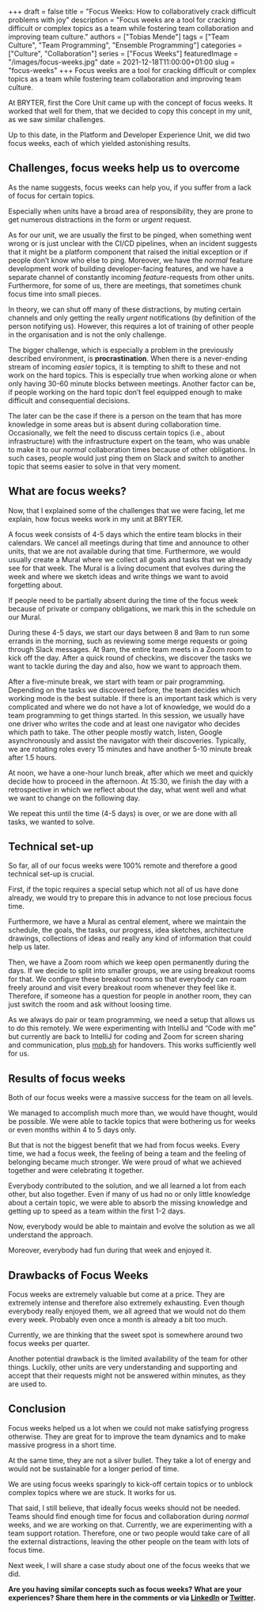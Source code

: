 +++ 
draft = false
title = "Focus Weeks: How to collaboratively crack difficult problems with joy"
description = "Focus weeks are a tool for cracking difficult or complex topics as a team while fostering team collaboration and improving team culture."
authors = ["Tobias Mende"]
tags = ["Team Culture", "Team Programming", "Ensemble Programming"]
categories = ["Culture", "Collaboration"]
series = ["Focus Weeks"]
featuredImage = "/images/focus-weeks.jpg"
date = 2021-12-18T11:00:00+01:00
slug = "focus-weeks"
+++
Focus weeks are a tool for cracking difficult or complex topics as a team while fostering team collaboration and improving team culture.

At BRYTER, first the Core Unit came up with the concept of focus weeks. It worked that well for them, that we decided to copy this concept in my unit, as we saw similar challenges.

Up to this date, in the Platform and Developer Experience Unit, we did two focus weeks, each of which yielded astonishing results.

## Challenges, focus weeks help us to overcome
As the name suggests, focus weeks can help you, if you suffer from a lack of focus for certain topics. 

Especially when units have a broad area of responsibility, they are prone to get numerous distractions in the form or *urgent* request.

As for our unit, we are usually the first to be pinged, when something went wrong or is just unclear with the CI/CD pipelines, when an incident suggests that it might be a platform component that raised the initial exception or if people don’t know who else to ping. Moreover, we have the *normal* feature development work of building developer-facing features, and we have a separate channel of constantly incoming *feature*-requests from other units. Furthermore, for some of us, there are meetings, that sometimes chunk focus time into small pieces.

In theory, we can shut off many of these distractions, by muting certain channels and only getting the really *urgent* notifications (by definition of the person notifying us). However, this requires a lot of training of other people in the organisation and is not the only challenge.

The bigger challenge, which is especially a problem in the previously described environment, is **procrastination**. When there is a never-ending stream of incoming *easier* topics, it is tempting to shift to these and not work on the hard topics. This is especially true when working alone or when only having 30-60 minute blocks between meetings. Another factor can be, if people working on the hard topic don’t feel equipped enough to make difficult and consequential decisions.

The later can be the case if there is a person on the team that has more knowledge in some areas but is absent during collaboration time. Occasionally, we felt the need to discuss certain topics (i.e., about infrastructure) with the infrastructure expert on the team, who was unable to make it to our *normal* collaboration times because of other obligations. In such cases, people would just ping them on Slack and switch to another topic that seems easier to solve in that very moment.

## What are focus weeks?
Now, that I explained some of the challenges that we were facing, let me explain, how focus weeks work in my unit at BRYTER.

A focus week consists of 4-5 days which the entire team blocks in their calendars. We cancel all meetings during that time and announce to other units, that we are not available during that time. Furthermore, we would usually create a Mural where we collect all goals and tasks that we already see for that week. The Mural is a living document that evolves during the week and where we sketch ideas and write things we want to avoid forgetting about.

If people need to be partially absent during the time of the focus week because of private or company obligations, we mark this in the schedule on our Mural.

During these 4-5 days, we start our days between 8 and 9am to run some errands in the morning, such as reviewing some merge requests or going through Slack messages. At 9am, the entire team meets in a Zoom room to kick off the day. After a quick round of checkins, we discover the tasks we want to tackle during the day and also, how we want to approach them.

After a five-minute break, we start with team or pair programming. Depending on the tasks we discovered before, the team decides which working mode is the best suitable. If there is an important task which is very complicated and where we do not have a lot of knowledge, we would do a team programming to get things started. In this session, we usually have one driver who writes the code and at least one navigator who decides which path to take. The other people mostly watch, listen, Google asynchronously and assist the navigator with their discoveries. Typically, we are rotating roles every 15 minutes and have another 5-10 minute break after 1.5 hours.

At noon, we have a one-hour lunch break, after which we meet and quickly decide how to proceed in the afternoon. At 15:30, we finish the day with a retrospective in which we reflect about the day, what went well and what we want to change on the following day.

We repeat this until the time (4-5 days) is over, or we are done with all tasks, we wanted to solve.

## Technical set-up
So far, all of our focus weeks were 100% remote and therefore a good technical set-up is crucial.

First, if the topic requires a special setup which not all of us have done already, we would try to prepare this in advance to not lose precious focus time.

Furthermore, we have a Mural as central element, where we maintain the schedule, the goals, the tasks, our progress, idea sketches, architecture drawings, collections of ideas and really any kind of information that could help us later.

Then, we have a Zoom room which we keep open permanently during the days. If we decide to split into smaller groups, we are using breakout rooms for that. We configure these breakout rooms so that everybody can roam freely around and visit every breakout room whenever they feel like it. Therefore, if someone has a question for people in another room, they can just switch the room and ask without loosing time.

As we always do pair or team programming, we need a setup that allows us to do this remotely. We were experimenting with IntelliJ and “Code with me” but currently are back to IntelliJ for coding and Zoom for screen sharing and communication, plus [mob.sh](https://mob.sh/) for handovers. This works sufficiently well for us.

## Results of focus weeks
Both of our focus weeks were a massive success for the team on all levels.

We managed to accomplish much more than, we would have thought, would be possible. We were able to tackle topics that were bothering us for weeks or even months within 4 to 5 days only.

But that is not the biggest benefit that we had from focus weeks. Every time, we had a focus week, the feeling of being a team and the feeling of belonging became much stronger. We were proud of what we achieved together and were celebrating it together.

Everybody contributed to the solution, and we all learned a lot from each other, but also together. Even if many of us had no or only little knowledge about a certain topic, we were able to absorb the missing knowledge and getting up to speed as a team within the first 1-2 days.

Now, everybody would be able to maintain and evolve the solution as we all understand the approach.

Moreover, everybody had fun during that week and enjoyed it. 

## Drawbacks of Focus Weeks
Focus weeks are extremely valuable but come at a price. They are extremely intense and therefore also extremely exhausting. Even though everybody really enjoyed them, we all agreed that we would not do them every week. Probably even once a month is already a bit too much.

Currently, we are thinking that the sweet spot is somewhere around two focus weeks per quarter.

Another potential drawback is the limited availability of the team for other things. Luckily, other units are very understanding and supporting and accept that their requests might not be answered within minutes, as they are used to.
## Conclusion
Focus weeks helped us a lot when we could not make satisfying progress otherwise. They are great for to improve the team dynamics and to make massive progress in a short time.

At the same time, they are not a silver bullet. They take a lot of energy and would not be sustainable for a longer period of time.

We are using focus weeks sparingly to kick-off certain topics or to unblock complex topics where we are stuck. It works for us.

That said, I still believe, that ideally focus weeks should not be needed. Teams should find enough time for focus and collaboration during *normal* weeks, and we are working on that. Currently, we are experimenting with a team support rotation. Therefore, one or two people would take care of all the external distractions, leaving the other people on the team with lots of focus time.

Next week, I will share a case study about one of the focus weeks that we did. 

**Are you having similar concepts such as focus weeks? What are your experiences? Share them here in the comments or via [LinkedIn](https://www.linkedin.com/in/tobiasmende/) or [Twitter](https://twitter.com/Tobias_Mende).**
